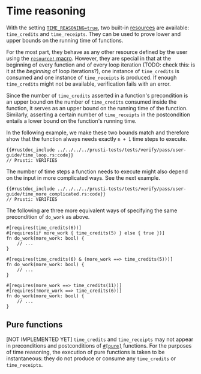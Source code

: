 # Time reasoning

With the setting [`TIME_REASONING=true`](https://viperproject.github.io/prusti-dev/dev-guide/config/flags.html#time_reasoning), two built-in [resources](resources_obligations.md) are available: `time_credits` and `time_receipts`. They can be used to prove lower and upper bounds on the running time of functions.

For the most part, they behave as any other resource defined by the user using the [`resource!` macro](resources_obligations.md). However, they are special in that at the beginning of every function and of every loop iteration (TODO: check this: is it at the _beginning_ of loop iterations?), one instance of `time_credits` is consumed and one instance of `time_receipts` is produced. If enough `time_credits` might not be available, verification fails with an error.

Since the number of `time_credits` asserted in a function's precondition is an upper bound on the number of `time_credits` consumed inside the function, it serves as an upper bound on the running time of the function. Similarly, asserting a certain number of `time_receipts` in the postcondition entails a lower bound on the function's running time.

In the following example, we make these two bounds match and therefore show that the function always needs exactly `n + 1` time steps to execute.

```rust,noplaypen
{{#rustdoc_include ../../../../prusti-tests/tests/verify/pass/user-guide/time_loop.rs:code}}
// Prusti: VERIFIES
```

The number of time steps a function needs to execute might also depend on the input in more complicated ways. See the next example.

```rust,noplaygen
{{#rustdoc_include ../../../../prusti-tests/tests/verify/pass/user-guide/time_more_complicated.rs:code}}
// Prusti: VERIFIES
```

The following are three more equivalent ways of specifying the same precondition of `do_work` as above.

```rust,noplaygen,ignore
#[requires(time_credits(6))]
#[requires(if more_work { time_credits(5) } else { true })]
fn do_work(more_work: bool) {
    // ...
}
```

```rust,noplaypen,ignore
#[requires(time_credits(6) & (more_work ==> time_credits(5)))]
fn do_work(more_work: bool) {
    // ...
}
```

```rust,noplaypen,ignore
#[requires(more_work ==> time_credits(11))]
#[requires(!more_work ==> time_credits(6))]
fn do_work(more_work: bool) {
    // ...
}
```

## Pure functions

[NOT IMPLEMENTED YET] `time_credits` and `time_receipts` may not appear in preconditions and postconditions of [`#[pure]`](pure.md) functions. For the purposes of time reasoning, the execution of pure functions is taken to be instantaneous: they do not produce or consume any `time_credits` or `time_receipts`.
